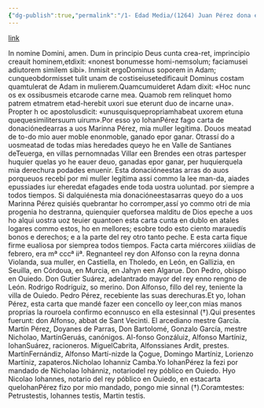 ```yaml
---
{"dg-publish":true,"permalink":"/1- Edad Media/(1264) Juan Pérez dona en arras a su mujer Marina Pérez la mitad de todossus bienes presentes y futuros y la mitad de todas las heredades que posee enlas villas de Villar y Brendes, sitas en el valle de Santianes de Teverga/","tags":["#Siglo_13","a1264","escrito","Teberga","medieval","documento"]}
---
```


[link](https://reunido.uniovi.es/index.php/RFA/article/view/9242/9093)

In nomine Domini, amen. Dum in principio Deus cunta crea-ret, imprincipio creauit hominem,etdixit: «nonest bonumesse homi-nemsolum; faciamusei adiutorem similem sibi». Inmisit ergoDominus soporem in Adam; cunqueobdormisset tulit unam de costiseiusetedificauit Dominus costam quamtulerat de Adam in mulierem.Quamcumuideret Adam dixit: «Hoc nunc os ex ossibusmeis etcarode carne mea. Quamob rem relinquet homo patrem etmatrem etad-herebit uxori sue eterunt duo de incarne una». Propter h
oc apostolusdicit: «unusquisquepropriamhabeat uxorem etuna quequesimilitersuum uirum».Por esso yo IohanPérez fago carta de donaciónedearras a uos Marinna Pérez, mia muller legítima. Douos meatad de to-do mio auer moble enonmoble, ganado epor ganar. Otrassí do a uosmeatad de todas mias heredades queyo he en Valle de Santianes deTeuerga, en villas pernomnadas Villar een Brendes een otras partesper huquier quelas yo he eauer deuo, ganadas epor ganar, per huquierquela mia derechura podades enuenir. Esta donacióneestas arras do auos porqueuos recebí por mi muller legítima assí commo la lee man-da, aiades epussiades iur eheredat efagades ende toda uostra uoluntad.
por siempre a todos tiempos. Si dalquiénesta mia donacióneestasarras queyo do a uos Marinna Pérez quisiés quebrantar ho corromper,assí yo commo otri de mia progenia ho destranna, quienquier queforsea malditu de Dios epeche a uos ho alqui uostra uoz teuier quantoen esta carta cunta en dublo en atales logares commo estos, ho en mellores; esobre todo esto ciento marauedís bonos e derechos; e a la parte del rey otro tanto peche. E esta carta fique firme eualiosa por siemprea todos tiempos.
Facta carta miércores xiiidías de febrero, era mª cccª iiª. Regnanteel rey don Alfonso con la reyna donna Violanda, sua muller, en Castiella, en Tholedo, en León, en Gallizia, en Seuilla, en Córdoua, en Murcia, en Jahyn een Algarue. Don Pedro, obispo en Ouiedo. Don Gutier Suárez, adelantrado mayor del rey enno rengno de León. Rodrigo Rodríguiz, so merino. Don Alfonso, fillo del rey, teniente la villa de Ouiedo. Pedro Pérez, recebiente las suas derechuras.Et yo, Iohan Pérez, esta carta que mandé fazer een concello oy leer,con mias manos proprias la rouroela confirmo econnusco en ella estesinnal (†).Qui presentes fuerunt: don Alfonso, abbat de Sant Vecinti. El arcediano mestre García. Martín Pérez, Doyanes de Parras, Don Bartolomé, Gonzalo García, mestre Nicholao, MartínGeruás, canónigos. Al-fonso Gonzáluiz, Alfonso Martíniz, IohanSuárez, racioneros. MiguelCabrita, Alfonssianes Ardit, prestes. MartínFernándiz, Alfonso Martí-nizde la Çogue, Domingo Martíniz, Lorienzo Martíniz, zapateros.Nicholao Iohanniz Camba.Yo IohanPérez la fezi por mandado de Nicholao Iohánniz, notariodel rey póblico en Ouiedo. Hyo Nicolao Iohannes, notario del rey póblico en Ouiedo, en estacarta queIohanPérez fizo por mio mandado, pongo mie sinnal (†).Coramtestes: Petrustestis, Iohannes testis, Martin testis.